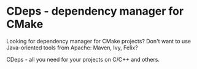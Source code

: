 CDeps - dependency manager for CMake
=====

Looking for dependency manager for CMake projects?
Don't want to use Java-oriented tools from Apache: Maven, Ivy, Felix?

CDeps - all you need for your projects on C/C++ and others.
